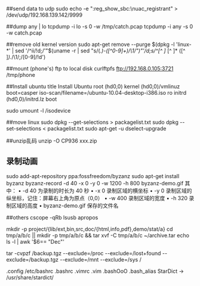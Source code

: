
##send data to udp
sudo echo -e ":reg_show_sbc:\nuac_registrant" > /dev/udp/192.168.139.142/9999

##dump any | lo
tcpdump   -i  lo  -s  0  -w /tmp/catch.pcap
tcpdump    -i  any  -s  0  -w  catch.pcap

##remove old kernel version
sudo apt-get remove --purge $(dpkg -l 'linux-*' | sed '/^ii/!d;/'"$(uname -r | sed "s/\(.*\)-\([^0-9]\+\)/\1/")"'/d;s/^[^ ]* [^ ]* \([^ ]*\).*/\1/;/[0-9]/!d')

##mount (phone's) ftp to local disk
curlftpfs ftp://192.168.0.105:3721 /tmp/phone

##Install ubuntu
title Install Ubuntu
root (hd0,0)
kernel (hd0,0)/vmlinuz boot=casper iso-scan/filename=/ubuntu-10.04-desktop-i386.iso ro 
initrd (hd0,0)/initrd.lz
boot

sudo umount -l /isodevice

##move linux 
sudo dpkg --get-selections > packagelist.txt
sudo dpkg --set-selections < packagelist.txt
sudo apt-get -u dselect-upgrade


##unzip乱码
unzip -O CP936 xxx.zip
## 录制动画
sudo add-apt-repository ppa:fossfreedom/byzanz
sudo apt-get install byzanz
byzanz-record -d 40 -x 0 -y 0 -w 1200 -h 800 byzanz-demo.gif
其中：
• -d 40 为录制的时长为 40 秒
• -x 0 录制区域的横坐标
• -y 0 录制区域的纵坐标，记住：屏幕右上角为原点（0,0）
• -w 400 录制区域的宽度
• -h 320 录制区域的高度
• byzanz-demo.gif 保存的文件名


##others
cscope -qRb
lsusb
apropos

mkdir -p project/{lib/ext,bin,src,doc/{html,info,pdf},demo/stat/a}
cd tmp/a/b/c || mkdir -p tmp/a/b/c && tar xvf -C tmp/a/b/c ~/archive.tar
echo ls -l | awk '$6== "Dec"'

tar -cvpzf /backup.tgz --exclude=/proc --exclude=/lost+found --exclude=/backup.tgz --exclude=/mnt --exclude=/sys /

.config /etc/bashrc
.bashrc .vimrc .vim
.bashOoO .bash_alias
StarDict -> /usr/share/stardict/
